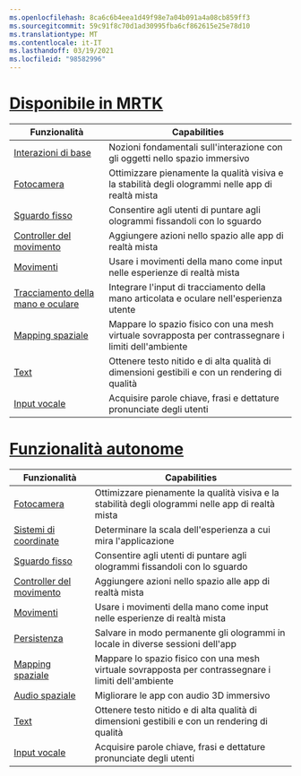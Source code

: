 ```yaml
---
ms.openlocfilehash: 8ca6c6b4eea1d49f98e7a04b091a4a08cb859ff3
ms.sourcegitcommit: 59c91f8c70d1ad30995fba6cf862615e25e78d10
ms.translationtype: MT
ms.contentlocale: it-IT
ms.lasthandoff: 03/19/2021
ms.locfileid: "98582996"
---
```

# <a name="available-in-mrtk"></a>[Disponibile in MRTK](#tab/mrtk)

|  Funzionalità  |  Capabilities  |
| --- | --- |
| [Interazioni di base](../unity/mrtk-101.md) | Nozioni fondamentali sull'interazione con gli oggetti nello spazio immersivo |
| [Fotocamera](../unity/camera-in-unity.md) | Ottimizzare pienamente la qualità visiva e la stabilità degli ologrammi nelle app di realtà mista |
| [Sguardo fisso](../unity/gaze-in-unity.md) | Consentire agli utenti di puntare agli ologrammi fissandoli con lo sguardo |
| [Controller del movimento](../unity/motion-controllers-in-unity.md) | Aggiungere azioni nello spazio alle app di realtà mista |
| [Movimenti](../unity/gestures-in-unity.md) | Usare i movimenti della mano come input nelle esperienze di realtà mista |
| [Tracciamento della mano e oculare](../unity/hand-eye-in-unity.md) | Integrare l'input di tracciamento della mano articolata e oculare nell'esperienza utente |
| [Mapping spaziale](../unity/spatial-mapping-in-unity.md) | Mappare lo spazio fisico con una mesh virtuale sovrapposta per contrassegnare i limiti dell'ambiente |
| [Text](../unity/text-in-unity.md) | Ottenere testo nitido e di alta qualità di dimensioni gestibili e con un rendering di qualità |
| [Input vocale](../unity/voice-input-in-unity.md) | Acquisire parole chiave, frasi e dettature pronunciate degli utenti|

# <a name="standalone-features"></a>[Funzionalità autonome](#tab/standalone)

|  Funzionalità  |  Capabilities  |
| --- | --- |
| [Fotocamera](../unity/camera-in-unity.md) | Ottimizzare pienamente la qualità visiva e la stabilità degli ologrammi nelle app di realtà mista |
| [Sistemi di coordinate](../unity/coordinate-systems-in-unity.md) | Determinare la scala dell'esperienza a cui mira l'applicazione |
| [Sguardo fisso](../unity/gaze-in-unity.md) | Consentire agli utenti di puntare agli ologrammi fissandoli con lo sguardo |
| [Controller del movimento](../unity/motion-controllers-in-unity.md) | Aggiungere azioni nello spazio alle app di realtà mista |
| [Movimenti](../unity/gestures-in-unity.md) | Usare i movimenti della mano come input nelle esperienze di realtà mista |
| [Persistenza](../unity/persistence-in-unity.md) | Salvare in modo permanente gli ologrammi in locale in diverse sessioni dell'app |
| [Mapping spaziale](../unity/spatial-mapping-in-unity.md) | Mappare lo spazio fisico con una mesh virtuale sovrapposta per contrassegnare i limiti dell'ambiente |
| [Audio spaziale](../unity/spatial-sound-in-unity.md) | Migliorare le app con audio 3D immersivo |
| [Text](../unity/text-in-unity.md) | Ottenere testo nitido e di alta qualità di dimensioni gestibili e con un rendering di qualità |
| [Input vocale](../unity/voice-input-in-unity.md) | Acquisire parole chiave, frasi e dettature pronunciate degli utenti|